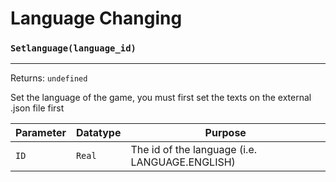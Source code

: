# Language Changing

### `Setlanguage(language_id)`
---
 Returns: `undefined`

Set the language of the game, you must first set the texts on the external .json file first

| Parameter | Datatype  | Purpose |
|-----------|-----------|---------|
|`ID` |`Real` |The id of the language (i.e. LANGUAGE.ENGLISH) |






